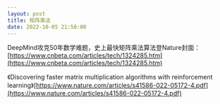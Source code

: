 ```yaml
---
layout: post
title: 矩阵乘法
date: 2022-10-05 21:50:00
---
```

DeepMind攻克50年数学难题，史上最快矩阵乘法算法登Nature封面：[https://www.cnbeta.com/articles/tech/1324285.htm](https://www.cnbeta.com/articles/tech/1324285.htm)

《Discovering faster matrix multiplication algorithms with reinforcement learning》[https://www.nature.com/articles/s41586-022-05172-4.pdf](https://www.nature.com/articles/s41586-022-05172-4.pdf)
